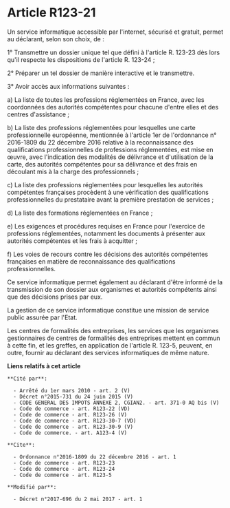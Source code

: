 # Article R123-21

Un service informatique accessible par l'internet, sécurisé et gratuit, permet au déclarant, selon son choix, de : 

1° Transmettre un dossier unique tel que défini à l'article R. 123-23 dès lors qu'il respecte les dispositions de l'article
R. 123-24 ; 

2° Préparer un tel dossier de manière interactive et le transmettre. 

3° Avoir accès aux informations suivantes : 

a) La liste de toutes les professions réglementées en France, avec les coordonnées des autorités compétentes pour chacune
d'entre elles et des centres d'assistance ; 

b) La liste des professions réglementées pour lesquelles une carte professionnelle européenne, mentionnée à l'article 1er de
l'ordonnance n° 2016-1809 du 22 décembre 2016 relative à la reconnaissance des qualifications professionnelles de professions
réglementées, est mise en œuvre, avec l'indication des modalités de délivrance et d'utilisation de la carte, des autorités
compétentes pour sa délivrance et des frais en découlant mis à la charge des professionnels ; 

c) La liste des professions réglementées pour lesquelles les autorités compétentes françaises procèdent à une vérification
des qualifications professionnelles du prestataire avant la première prestation de services ; 

d) La liste des formations réglementées en France ; 

e) Les exigences et procédures requises en France pour l'exercice de professions réglementées, notamment les documents à
présenter aux autorités compétentes et les frais à acquitter ; 

f) Les voies de recours contre les décisions des autorités compétentes françaises en matière de reconnaissance des
qualifications professionnelles. 

Ce service informatique permet également au déclarant d'être informé de la transmission de son dossier aux organismes et
autorités compétents ainsi que des décisions prises par eux. 

La gestion de ce service informatique constitue une mission de service public assurée par l'Etat. 

Les centres de formalités des entreprises, les services que les organismes gestionnaires de centres de formalités des
entreprises mettent en commun à cette fin, et les greffes, en application de l'article R. 123-5, peuvent, en outre, fournir
au déclarant des services informatiques de même nature.

**Liens relatifs à cet article**

	**Cité par**:

	  - Arrêté du 1er mars 2010 - art. 2 (V)
	  - Décret n°2015-731 du 24 juin 2015 (V)
	  - CODE GENERAL DES IMPOTS ANNEXE 2, CGIAN2. - art. 371-0 AQ bis (V)
	  - Code de commerce - art. R123-22 (VD)
	  - Code de commerce - art. R123-26 (V)
	  - Code de commerce - art. R123-30-7 (VD)
	  - Code de commerce - art. R123-30-9 (V)
	  - Code de commerce. - art. A123-4 (V)

	**Cite**:

	  - Ordonnance n°2016-1809 du 22 décembre 2016 - art. 1
	  - Code de commerce - art. R123-23
	  - Code de commerce - art. R123-24
	  - Code de commerce - art. R123-5

	**Modifié par**:

	  - Décret n°2017-696 du 2 mai 2017 - art. 1
